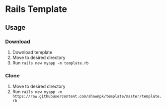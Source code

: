 # Rails Template

## Usage
### Download
1. Download template
2. Move to desired directory
3. Run `rails new myapp -m template.rb`

### Clone
1. Move to desired directory
2. Run `rails new myapp -m https://raw.githubusercontent.com/shawnpk/template/master/template.rb`
